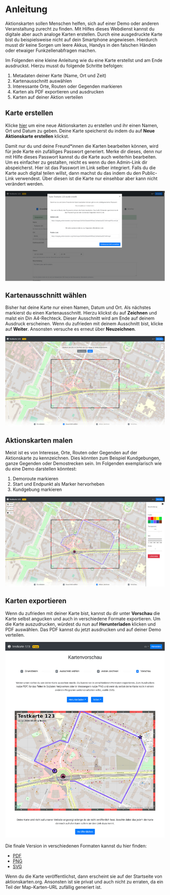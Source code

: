 Anleitung
=========

Aktionskarten sollen Menschen helfen, sich auf einer Demo oder anderen
Veranstaltung zurecht zu finden. Mit Hilfes dieses Webdienst kannst du digitale
aber auch analoge Karten erstellen. Durch eine ausgedruckte Karte bist du
beispielsweise nicht auf dein Smartphone angewiesen. Hierdurch musst dir keine
Sorgen um leere Akkus, Handys in den falschen Händen oder etwaiger
Funkzellenabfragen machen.

Im Folgenden eine kleine Anleitung wie du eine Karte erstellst und am Ende
ausdruckst. Hierzu musst du folgende Schritte befolgen:

1. Metadaten deiner Karte (Name, Ort und Zeit)
2. Kartenausschnitt auswählen
3. Interessante Orte, Routen oder Gegenden markieren
4. Karten als PDF exportieren und ausdrucken
5. Karten auf deiner Aktion verteilen


Karte erstellen
---------------

Klicke [hier](https://staging.aktionskarten.org/#/de/maps/new) um eine neue
Aktionskarten zu erstellen und ihr einen Namen, Ort und Datum zu geben. Deine
Karte speicherst du indem du auf **Neue Aktionskarte erstellen** klickst.

Damit nur du und deine Freund\*innen die Karten bearbeiten können, wird für jede
Karte ein zufälliges Passwort generiert. Merke dir dieses, denn nur mit Hilfe
dieses Passwort kannst du die Karte auch weiterhin bearbeiten. Um es einfacher
zu gestalten, reicht es wenn du den Admin-Link dir abspeicherst. Hier ist das
Passwort im Link selber integriert. Falls du die Karte auch digital teilen
willst, dann machst du das indem du den Public-Link verwendest. Über diesen
ist die Karte nur einsehbar aber kann nicht verändert werden.

![Create a map](imgs/howto_map_created.jpg)


Kartenausschnitt wählen
----------------------

Bisher hat deine Karte nur einen Namen, Datum und Ort. Als nächstes markierst
du einen Kartenausschnitt. Hierzu klickst du auf **Zeichnen** und malst ein Din
A4-Rechteck. Dieser Ausschnitt wird am Ende auf deinem Ausdruck erscheinen.
Wenn du zufrieden mit deinem Ausschnitt bist, klicke auf **Weiter**. Ansonsten
versuche es erneut über **Neuzeichnen**.

![Bounding box selected](imgs/howto_bbox_selected.jpg)


Aktionskarten malen
-------------------

Meist ist es von Interesse, Orte, Routen oder Gegenden auf der Aktionskarte zu
kennzeichnen. Dies könnten zum Beispiel Kundgebungen, ganze Gegenden oder
Demostrecken sein. Im Folgenden exemplarisch wie du eine Demo darstellen
könntest:

1. Demoroute markieren
2. Start und Endpunkt als Marker hervorheben
3. Kundgebung markieren

![Edit a map](imgs/howto_map_editing.jpg)


Karten exportieren
------------------

Wenn du zufrieden mit deiner Karte bist, kannst du dir unter **Vorschau** die
Karte selbst angucken und auch in verschiedene Formate exportieren. Um die
Karte auszudrucken, würdest du nun auf **Herunterladen** klicken und PDF
auswählen. Das PDF kannst du jetzt ausdrucken und auf deiner Demo verteilen.

![Preview a map](imgs/howto_map_preview.jpg)

Die finale Version in verschiedenen Formaten kannst du hier finden:

* [PDF](imgs/final.pdf)
* [PNG](imgs/final.png)
* [SVG](imgs/final.svg)

Wenn du die Karte veröffentlichst, dann erscheint sie auf der Startseite von
aktionskarten.org. Ansonsten ist sie privat und auch nicht zu erraten, da ein
Teil der Map-Karten-URL zufällig generiert ist.
